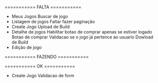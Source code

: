 =========== FALTA ===========
- Meus Jogos
    Buscar de jogo
- Listagem de jogos
  Faltar fazer paginação
- Create Jogo
  Upload de Build
- Detalhe de jogos
  Habilitar botao de comprar apenas se estiver logado
  Botao de comprar
  Validacao se o jogo já pertence ao usuario
  Dowload de Build
- Edição de jogo

=========== FAZENDO ===========


=========== OK ===========
- Create Jogo
  Validacao de form